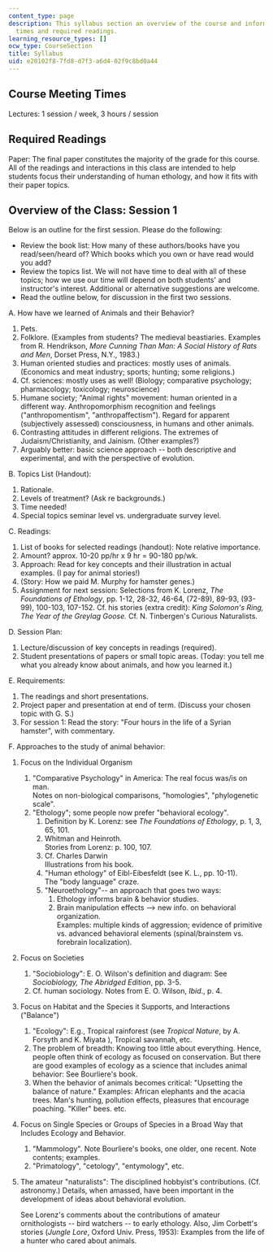 ```yaml
---
content_type: page
description: This syllabus section an overview of the course and information on meeting
  times and required readings.
learning_resource_types: []
ocw_type: CourseSection
title: Syllabus
uid: e20102f8-7fd8-d7f3-a6d4-02f9c8bd0a44
---
```


Course Meeting Times
--------------------

Lectures: 1 session / week, 3 hours / session

Required Readings
-----------------

Paper: The final paper constitutes the majority of the grade for this course. All of the readings and interactions in this class are intended to help students focus their understanding of human ethology, and how it fits with their paper topics.

Overview of the Class: Session 1
--------------------------------

Below is an outline for the first session. Please do the following:

*   Review the book list: How many of these authors/books have you read/seen/heard of? Which books which you own or have read would you add?
*   Review the topics list. We will not have time to deal with all of these topics; how we use our time will depend on both students' and instructor's interest. Additional or alternative suggestions are welcome.
*   Read the outline below, for discussion in the first two sessions.

A. How have we learned of Animals and their Behavior?

1.  Pets.
2.  Folklore. (Examples from students? The medieval beastiaries. Examples from R. Hendrikson, _More Cunning Than Man: A Social History of Rats and Men_, Dorset Press, N.Y., 1983.)
3.  Human oriented studies and practices: mostly uses of animals. (Economics and meat industry; sports; hunting; some religions.)
4.  Cf. sciences: mostly uses as well! (Biology; comparative psychology; pharmacology; toxicology; neuroscience)
5.  Humane society; "Animal rights" movement: human oriented in a different way. Anthropomorphism recognition and feelings ("anthropomentism", "anthropaffectism"). Regard for apparent (subjectively assessed) consciousness, in humans and other animals.
6.  Contrasting attitudes in different religions. The extremes of Judaism/Christianity, and Jainism. (Other examples?)
7.  Arguably better: basic science approach -- both descriptive and experimental, and with the perspective of evolution.

B. Topics List (Handout):

1.  Rationale.
2.  Levels of treatment? (Ask re backgrounds.)
3.  Time needed!
4.  Special topics seminar level vs. undergraduate survey level.

C. Readings:

1.  List of books for selected readings (handout): Note relative importance.
2.  Amount? approx. 10-20 pp/hr x 9 hr = 90-180 pp/wk.
3.  Approach: Read for key concepts and their illustration in actual examples. (I pay for animal stories!)
4.  (Story: How we paid M. Murphy for hamster genes.)
5.  Assignment for next session: Selections from K. Lorenz, _The Foundations of Ethology_, pp. 1-12, 28-32, 46-64, (72-89), 89-93, (93-99), 100-103, 107-152. Cf. his stories (extra credit): _King Solomon's Ring, The Year of the Greylag Goose._ Cf. N. Tinbergen's Curious Naturalists.

D. Session Plan:

1.  Lecture/discussion of key concepts in readings (required).
2.  Student presentations of papers or small topic areas. (Today: you tell me what you already know about animals, and how you learned it.)

E. Requirements:

1.  The readings and short presentations.
2.  Project paper and presentation at end of term. (Discuss your chosen topic with G. S.)
3.  For session 1: Read the story: "Four hours in the life of a Syrian hamster", with commentary.

F. Approaches to the study of animal behavior:

1.  Focus on the Individual Organism
    1.  "Comparative Psychology" in America: The real focus was/is on man.  
        Notes on non-biological comparisons, "homologies", "phylogenetic scale".
    2.  "Ethology"; some people now prefer "behavioral ecology".
        1.  Definition by K. Lorenz: see _The Foundations of Ethology_, p. 1, 3, 65, 101.
        2.  Whitman and Heinroth.  
            Stories from Lorenz: p. 100, 107.
        3.  Cf. Charles Darwin  
            Illustrations from his book.
        4.  "Human ethology" of Eibl-Eibesfeldt (see K. L., pp. 10-11).  
            The "body language" craze.
        5.  "Neuroethology"-- an approach that goes two ways:
            1.  Ethology informs brain & behavior studies.
            2.  Brain manipulation effects --> new info. on behavioral organization.  
                Examples: multiple kinds of aggression; evidence of primitive vs. advanced behavioral elements (spinal/brainstem vs. forebrain localization).
2.  Focus on Societies
    1.  "Sociobiology": E. O. Wilson's definition and diagram: See _Sociobiology, The Abridged Edition_, pp. 3-5.
    2.  Cf. human sociology. Notes from E. O. Wilson, _Ibid_., p. 4.
3.  Focus on Habitat and the Species it Supports, and Interactions ("Balance")
    1.  "Ecology": E.g., Tropical rainforest (see _Tropical Nature_, by A. Forsyth and K. Miyata ), Tropical savannah, etc.
    2.  The problem of breadth: Knowing too little about everything. Hence, people often think of ecology as focused on conservation. But there are good examples of ecology as a science that includes animal behavior: See Bourliere's book.
    3.  When the behavior of animals becomes critical: "Upsetting the balance of nature." Examples: African elephants and the acacia trees. Man's hunting, pollution effects, pleasures that encourage poaching. "Killer" bees. etc.
4.  Focus on Single Species or Groups of Species in a Broad Way that Includes Ecology and Behavior.
    1.  "Mammology". Note Bourliere's books, one older, one recent. Note contents; examples.
    2.  "Primatology", "cetology", "entymology", etc.
5.  The amateur "naturalists": The disciplined hobbyist's contributions. (Cf. astronomy.) Details, when amassed, have been important in the development of ideas about behavioral evolution.  
      
    See Lorenz's comments about the contributions of amateur ornithologists -- bird watchers -- to early ethology. Also, Jim Corbett's stories (_Jungle Lore_, Oxford Univ. Press, 1953): Examples from the life of a hunter who cared about animals.